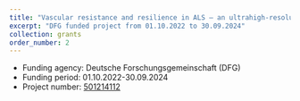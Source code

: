 ```yaml
---
title: "Vascular resistance and resilience in ALS – an ultrahigh-resolution 7T MRI study of the motor cortex"
excerpt: "DFG funded project from 01.10.2022 to 30.09.2024"
collection: grants
order_number: 2
---
```


* Funding agency: Deutsche Forschungsgemeinschaft (DFG)
* Funding period: 01.10.2022-30.09.2024
* Project number: <a href="https://gepris.dfg.de/gepris/projekt/501214112?language=en" target="_blank"> 501214112 </a>
